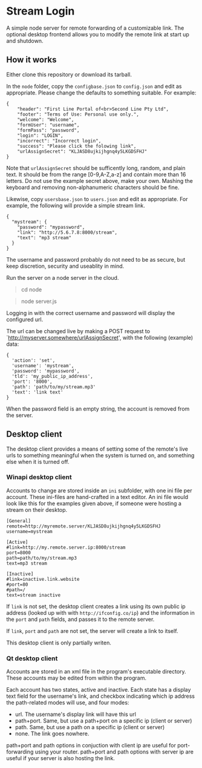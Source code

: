# Stream Login

A simple node server for remote forwarding of a customizable link.
The optional desktop frontend allows you to modify the remote link
at start up and shutdown.

## How it works

Either clone this repository or download its tarball.

In the `node` folder, copy the `configbase.json` to `config.json` and edit as
appropriate.  Please change the defaults to something suitable.  For example:

```
{
    "header": "First Line Portal of<br>Second Line Pty Ltd",
    "footer": "Terms of Use: Personal use only.",
    "welcome": "Welcome",
    "formUser": "username",
    "formPass": "password",
    "login": "LOGIN",
    "incorrect": "Incorrect login",
    "success": "Please click the folowing link",
    "urlAssignSecret": "KLJASD8ujkijhgnq4y5LKGDSFHJ"
}
```
Note that `urlAssignSecret` should be sufficently long, random, and plain
text.  It should be from the range [0-9,A-Z,a-z] and contain more than 16
letters.  Do not use the example secret above, make your own.  Mashing the
keyboard and removing non-alphanumeric characters should be fine.

Likewise, copy `usersbase.json` to `users.json` and edit as appropriate.  For
example, the following will provide a simple stream link.

```
{
  "mystream": {
    "password": "mypassword",
    "link": "http://5.6.7.8:8000/stream",
    "text": "mp3 stream"
  }
}
```

The username and password probably do not need to be as secure, but keep
discretion, security and useablity in mind.

Run the server on a node server in the cloud.

>cd node

>node server.js

Logging in with the correct username and password will display the configured
url.

The url can be changed live by making a POST request to
`http://myserver.somewhere/urlAssignSecret', with the following (example) data:

```
{
  'action': 'set',
  'username': 'mystream',
  'password': 'mypassword',
  'tld': 'my_public_ip_address',
  'port': '8000',
  'path': 'path/to/my/stream.mp3'
  'text': 'link text'
}
```

When the password field is an empty string, the account is removed from the
server.

## Desktop client

The desktop client provides a means of setting some of the remote's live urls
to something meaningful when the system is turned on, and something else when
it is turned off.

### Winapi desktop client

Accounts to change are stored inside an `ini` subfolder, with one ini file
per account.  These ini-files are hand-crafted in a text editor.  An ini
file would look like this for the examples given above, if someone were
hosting a stream on their desktop.

```
[General]
remote=http://myremote.server/KLJASD8ujkijhgnq4y5LKGDSFHJ
username=mystream

[Active]
#link=http://my.remote.server.ip:8000/stream
port=8000
path=path/to/my/stream.mp3
text=mp3 stream

[Inactive]
#link=inactive.link.website
#port=80
#path=/
text=stream inactive
```

If `link` is not set, the desktop client creates a link using its own public
ip address (looked up with with `http://ifconfig.co/ip`) and the information
in the `port` and `path` fields, and passes it to the remote server.

If `link`, `port` and `path` are not set, the server will create a link to
itself.

This desktop client is only partially writen.

### Qt desktop client

Accounts are stored in an xml file in the program's executable directory.
These accounts may be edited from within the program.

Each account has two states, active and inactive.  Each state has a display
text field for the username's link, and checkbox indicating which ip address
the path-related modes will use, and four modes:

* url.  The username's display link will have this url
* path+port.  Same, but use a path+port on a specific ip (client or server)
* path.  Same, but use a path on a specific ip (client or server)
* none.  The link goes nowhere.

path+port and path options in conjuction with client ip are useful for
port-forwarding using your router.  path+port and path options with server ip
are useful if your server is also hosting the link.
